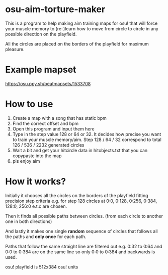 # osu-aim-torture-maker

This is a program to help making aim training maps for osu! that will force your muscle memory to (re-)learn how to move from circle to circle in any possible direction on the playfield.

All the circles are placed on the borders of the playfield for maximum pleasure.

# Example mapset

https://osu.ppy.sh/beatmapsets/1533708

# How to use

1. Create a map with a song that has static bpm
2. Find the correct offset and bpm
3. Open this program and input them here
4. Type in the step value 128 or 64 or 32. It decides how precise you want to train your muscle memory/aim. Step 128 / 64 / 32 correspond to total 126 / 536 / 2232 generated circles
5. Wait a bit and get your hitcircle data in hitobjects.txt that you can copypaste into the map
6. pls enjoy aim

# How it works?

Initially it chooses all the circles on the borders of the playfield fitting precision step criteria e.g. for step 128 circles at 0:0, 0:128, 0:256, 0:384, 128:0, 256:0 e.t.c are chosen.

Then it finds all possible paths between circles. (from each circle to another one in both directions)

And lastly it makes one single **random** sequence of circles that follows all the paths and **only once** for each path.

Paths that follow the same straight line are filtered out e.g. 0:32 to 0:64 and 0:0 to 0:384 are on the same line so only 0:0 to 0:384 and backwards is used.

osu! playfield is 512x384 osu! units
